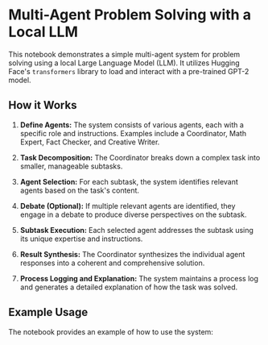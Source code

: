# Multi-Agent Problem Solving with a Local LLM

This notebook demonstrates a simple multi-agent system for problem solving using a local Large Language Model (LLM). It utilizes Hugging Face's `transformers` library to load and interact with a pre-trained GPT-2 model.


## How it Works

1. **Define Agents:** The system consists of various agents, each with a specific role and instructions. Examples include a Coordinator, Math Expert, Fact Checker, and Creative Writer.

2. **Task Decomposition:** The Coordinator breaks down a complex task into smaller, manageable subtasks.

3. **Agent Selection:** For each subtask, the system identifies relevant agents based on the task's content.

4. **Debate (Optional):** If multiple relevant agents are identified, they engage in a debate to produce diverse perspectives on the subtask.

5. **Subtask Execution:** Each selected agent addresses the subtask using its unique expertise and instructions.

6. **Result Synthesis:** The Coordinator synthesizes the individual agent responses into a coherent and comprehensive solution.

7. **Process Logging and Explanation:** The system maintains a process log and generates a detailed explanation of how the task was solved.


## Example Usage

The notebook provides an example of how to use the system:
